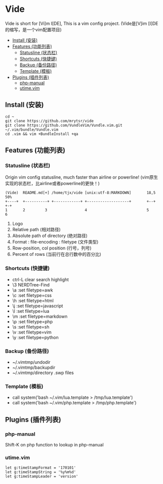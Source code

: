 # Vide

Vide is short for [Vi]m I[DE], This is a vim config project.
(Vide是[V]im [I]DE 的缩写，是一个vim配置项目)

<!-- vim-markdown-toc GFM -->
* [Install (安装)](#install-安装)
* [Features (功能列表)](#features-功能列表)
    * [Statusline (状态栏)](#statusline-状态栏)
    * [Shortcuts (快捷键)](#shortcuts-快捷键)
    * [Backup (备份路径)](#backup-备份路径)
    * [Template (模板)](#template-模板)
* [Plugins (插件列表)](#plugins-插件列表)
    * [php-manual](#php-manual)
    * [utime.vim](#utimevim)

<!-- vim-markdown-toc -->

## Install (安装)

    cd ~
    git clone https://github.com/mrytsr/vide
    git clone https://github.com/VundleVim/Vundle.vim.git ~/.vim/bundle/Vundle.vim
    cd .vim && vim +BundleInstall +qa

## Features (功能列表)

### Statusline (状态栏)

Origin vim config statusline, much faster than airline or powerline!
(vim原生实现的状态栏，比airline或者powerline的更快！)

    (Vide)  README.md[+] /home/tjx/vide [unix:utf-8:MARKDOWN]       18,5      50%
    +----+  +----------+ +------------+ +-------------------+       +--+      +-+
    1       2         3                 4                           5         6

1. Logo
1. Relative path (相对路径)
1. Absolute path of directory (绝对路径)
1. Format : file-encoding : filetype (文件类型)
1. Row-position, col position (行号，列号)
1. Percent of rows (当前行在总行数中的百分比)

### Shortcuts (快捷键)

- ctrl-L clear search highlight
- \3 NERDTree-Find
- \a :set filetype=awk
- \c :set filetype=css
- \h :set filetype=html
- \j :set filetype=javascript 
- \l :set filetype=lua
- \m :set filetype=markdown
- \p :set filetype=php
- \s :set filetype=sh
- \v :set filetype=vim
- \y :set filetype=python

### Backup (备份路径)
- ~/.vimtmp/undodir
- ~/.vimtmp/backupdir
- ~/.vimtmp/directory .swp files

### Template (模板)
- call system('bash ~/.vim/lua.template > /tmp/lua.template')
- call system('bash ~/.vim/php.template > /tmp/php.template')

## Plugins (插件列表)

### php-manual

Shift-K on php function to lookup in php-manual

### utime.vim

    let g:timeStampFormat = '170101'
    let g:timeStampString = '%y%m%d'
    let g:timeStampLeader = 'version'
